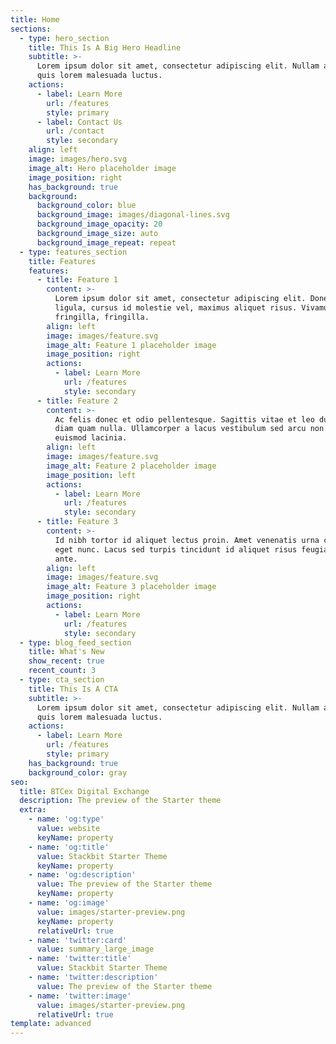 ```yaml
---
title: Home
sections:
  - type: hero_section
    title: This Is A Big Hero Headline
    subtitle: >-
      Lorem ipsum dolor sit amet, consectetur adipiscing elit. Nullam a metus
      quis lorem malesuada luctus.
    actions:
      - label: Learn More
        url: /features
        style: primary
      - label: Contact Us
        url: /contact
        style: secondary
    align: left
    image: images/hero.svg
    image_alt: Hero placeholder image
    image_position: right
    has_background: true
    background:
      background_color: blue
      background_image: images/diagonal-lines.svg
      background_image_opacity: 20
      background_image_size: auto
      background_image_repeat: repeat
  - type: features_section
    title: Features
    features:
      - title: Feature 1
        content: >-
          Lorem ipsum dolor sit amet, consectetur adipiscing elit. Donec nisl
          ligula, cursus id molestie vel, maximus aliquet risus. Vivamus in nibh
          fringilla, fringilla.
        align: left
        image: images/feature.svg
        image_alt: Feature 1 placeholder image
        image_position: right
        actions:
          - label: Learn More
            url: /features
            style: secondary
      - title: Feature 2
        content: >-
          Ac felis donec et odio pellentesque. Sagittis vitae et leo duis ut
          diam quam nulla. Ullamcorper a lacus vestibulum sed arcu non odio
          euismod lacinia.
        align: left
        image: images/feature.svg
        image_alt: Feature 2 placeholder image
        image_position: left
        actions:
          - label: Learn More
            url: /features
            style: secondary
      - title: Feature 3
        content: >-
          Id nibh tortor id aliquet lectus proin. Amet venenatis urna cursus
          eget nunc. Lacus sed turpis tincidunt id aliquet risus feugiat in
          ante.
        align: left
        image: images/feature.svg
        image_alt: Feature 3 placeholder image
        image_position: right
        actions:
          - label: Learn More
            url: /features
            style: secondary
  - type: blog_feed_section
    title: What's New
    show_recent: true
    recent_count: 3
  - type: cta_section
    title: This Is A CTA
    subtitle: >-
      Lorem ipsum dolor sit amet, consectetur adipiscing elit. Nullam a metus
      quis lorem malesuada luctus.
    actions:
      - label: Learn More
        url: /features
        style: primary
    has_background: true
    background_color: gray
seo:
  title: BTCex Digital Exchange
  description: The preview of the Starter theme
  extra:
    - name: 'og:type'
      value: website
      keyName: property
    - name: 'og:title'
      value: Stackbit Starter Theme
      keyName: property
    - name: 'og:description'
      value: The preview of the Starter theme
      keyName: property
    - name: 'og:image'
      value: images/starter-preview.png
      keyName: property
      relativeUrl: true
    - name: 'twitter:card'
      value: summary_large_image
    - name: 'twitter:title'
      value: Stackbit Starter Theme
    - name: 'twitter:description'
      value: The preview of the Starter theme
    - name: 'twitter:image'
      value: images/starter-preview.png
      relativeUrl: true
template: advanced
---
```

